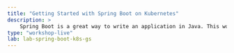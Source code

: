 ```yaml
---
title: "Getting Started with Spring Boot on Kubernetes"
description: >
    Spring Boot is a great way to write an application in Java. This workshop shows you how to create a Spring Boot application and run it in Kubernetes with as little fuss and bother as possible. And there’s no YAML. To do this, we need to do three things: Create a Spring Boot application. Containerize it, and push the container to a registry. Deploy it to Kubernetes.
type: "workshop-live"
lab: lab-spring-boot-k8s-gs
---
```

